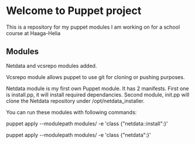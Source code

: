 # Welcome to Puppet project

This is a repository for my puppet modules I am working on for a school course at Haaga-Helia

## Modules

Netdata and vcsrepo modules added.

Vcsrepo module allows puppet to use git for cloning or pushing purposes.

Netdata module is my first own Puppet module. It has 2 manifests. First one is install.pp, it will install required dependancies. Second module, init.pp will clone the Netdata repository under /opt/netdata_installer. 

You can run these modules with following commands:

puppet apply --modulepath modules/ -e 'class {"netdata::install":}'

puppet apply --modulepath modules/ -e 'class {"netdata":}'
